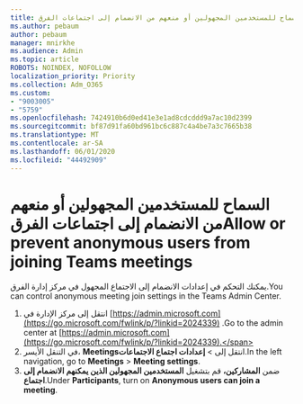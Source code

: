 ```yaml
---
title: السماح للمستخدمين المجهولين أو منعهم من الانضمام إلى اجتماعات الفرق
ms.author: pebaum
author: pebaum
manager: mnirkhe
ms.audience: Admin
ms.topic: article
ROBOTS: NOINDEX, NOFOLLOW
localization_priority: Priority
ms.collection: Adm_O365
ms.custom:
- "9003005"
- "5759"
ms.openlocfilehash: 7424910b6d0ed41e3e1ad8cdcddd9a7ac10d2399
ms.sourcegitcommit: bf87d91fa60bd961bc6c887c4a4be7a3c7665b38
ms.translationtype: MT
ms.contentlocale: ar-SA
ms.lasthandoff: 06/01/2020
ms.locfileid: "44492909"
---
```

# <a name="allow-or-prevent-anonymous-users-from-joining-teams-meetings"></a><span data-ttu-id="b1626-102">السماح للمستخدمين المجهولين أو منعهم من الانضمام إلى اجتماعات الفرق</span><span class="sxs-lookup"><span data-stu-id="b1626-102">Allow or prevent anonymous users from joining Teams meetings</span></span>

<span data-ttu-id="b1626-103">يمكنك التحكم في إعدادات الانضمام إلى الاجتماع المجهول في مركز إدارة الفرق.</span><span class="sxs-lookup"><span data-stu-id="b1626-103">You can control anonymous meeting join settings in the Teams Admin Center.</span></span>

1.  <span data-ttu-id="b1626-104">انتقل إلى مركز الإدارة في [https://admin.microsoft.com](https://go.microsoft.com/fwlink/p/?linkid=2024339) .</span><span class="sxs-lookup"><span data-stu-id="b1626-104">Go to the admin center at  [https://admin.microsoft.com](https://go.microsoft.com/fwlink/p/?linkid=2024339).</span></span>
2.  <span data-ttu-id="b1626-105">في التنقل الأيسر، **Meetings**انتقل إلى   >   **إعدادات اجتماع الاجتماعات**.</span><span class="sxs-lookup"><span data-stu-id="b1626-105">In the left navigation, go to  **Meetings**  >  **Meeting settings**.</span></span>
3.  <span data-ttu-id="b1626-106">ضمن **المشاركين،** قم بتشغيل **المستخدمين المجهولين الذين يمكنهم الانضمام إلى اجتماع**.</span><span class="sxs-lookup"><span data-stu-id="b1626-106">Under  **Participants**, turn on  **Anonymous users can join a meeting**.</span></span>